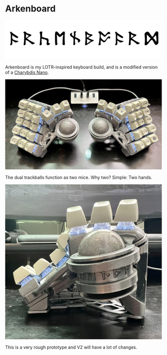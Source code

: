 # Arkenboard

![Arkenboard Dwarvish Text](https://github.com/kahnpoint/arkenboard/blob/main/images/arkenboard-text.png)

Arkenboard is my LOTR-inspired keyboard build, and is a modified version of a [Charybdis Nano](https://bastardkb.com/charybdis/).

![Arkenboard Top-Down Photo](https://github.com/kahnpoint/arkenboard/blob/main/images/board-top-down.jpg)

The dual trackballs function as two mice. Why two? Simple: Two hands.

![Arkenboard Top-Down Photo](https://github.com/kahnpoint/arkenboard/blob/main/images/board-side-profile.jpg)

This is a very rough prototype and V2 will have a lot of changes.